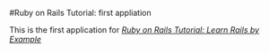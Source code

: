 #Ruby on Rails Tutorial: first appliation


This is the first application for
[*Ruby on Rails Tutorial: Learn Rails by Example*](http://railstutorial.org/)